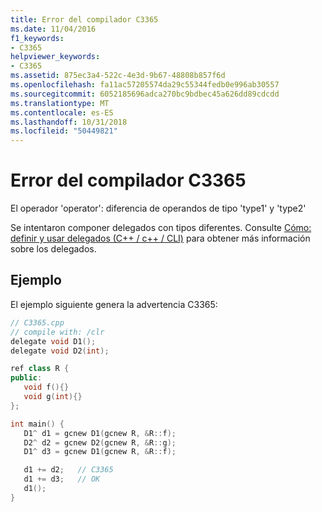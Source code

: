 ```yaml
---
title: Error del compilador C3365
ms.date: 11/04/2016
f1_keywords:
- C3365
helpviewer_keywords:
- C3365
ms.assetid: 875ec3a4-522c-4e3d-9b67-48808b857f6d
ms.openlocfilehash: fa11ac57205574da29c55344fedb0e996ab30557
ms.sourcegitcommit: 6052185696adca270bc9bdbec45a626dd89cdcdd
ms.translationtype: MT
ms.contentlocale: es-ES
ms.lasthandoff: 10/31/2018
ms.locfileid: "50449821"
---
```

# <a name="compiler-error-c3365"></a>Error del compilador C3365

El operador 'operator': diferencia de operandos de tipo 'type1' y 'type2'

Se intentaron componer delegados con tipos diferentes.  Consulte [Cómo: definir y usar delegados (C++ / c++ / CLI)](../../dotnet/how-to-define-and-use-delegates-cpp-cli.md) para obtener más información sobre los delegados.

## <a name="example"></a>Ejemplo

El ejemplo siguiente genera la advertencia C3365:

```cpp
// C3365.cpp
// compile with: /clr
delegate void D1();
delegate void D2(int);

ref class R {
public:
   void f(){}
   void g(int){}
};

int main() {
   D1^ d1 = gcnew D1(gcnew R, &R::f);
   D2^ d2 = gcnew D2(gcnew R, &R::g);
   D1^ d3 = gcnew D1(gcnew R, &R::f);

   d1 += d2;   // C3365
   d1 += d3;   // OK
   d1();
}
```